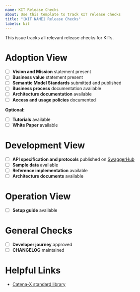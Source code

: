 ```yaml
---
name: KIT Release Checks
about: Use this template to track KIT release checks
title: "[KIT NAME] Release Checks"
labels: kit
---
```


This issue tracks all relevant release checks for KITs.

# Adoption View

- [ ] **Vision and Mission** statement present
- [ ] **Business value** statement present
- [ ] **Semantic Model Standards** submitted and published
- [ ] **Business process** documentation available
- [ ] **Architecture documentation** available
- [ ] **Access and usage policies** documented

__Optional:__

- [ ] **Tutorials** available
- [ ] **White Paper** available

# Development View

- [ ] **API specification and protocols** published on [SwaggerHub](https://app.swaggerhub.com/search?owner=eclipse-tractusx-bot)
- [ ] **Sample data** available
- [ ] **Reference implementation** available
- [ ] **Architecture documents** available

# Operation View

- [ ] **Setup guide** available

# General Checks

- [ ] **Developer journey** approved
- [ ] **CHANGELOG** maintained

# Helpful Links

- [Catena-X standard library](https://catena-x.net/de/standard-library)